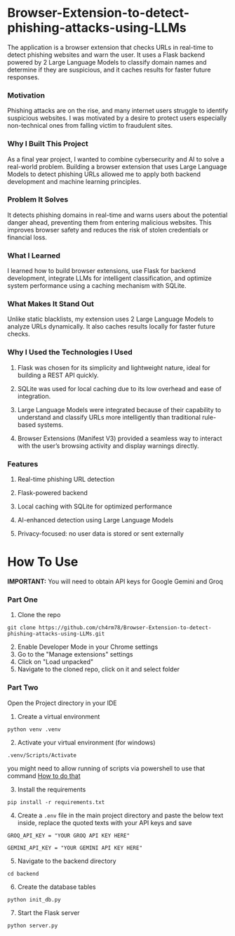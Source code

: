 # Browser-Extension-to-detect-phishing-attacks-using-LLMs
The application is a browser extension that checks URLs in real-time to detect phishing websites and warn the user. It uses a Flask backend powered by 2 Large Language Models to classify domain names and determine if they are suspicious, and it caches results for faster future responses.

### Motivation

Phishing attacks are on the rise, and many internet users struggle to identify suspicious websites. I was motivated by a desire to protect users especially non-technical ones from falling victim to fraudulent sites.

### Why I Built This Project

As a final year project, I wanted to combine cybersecurity and AI to solve a real-world problem. Building a browser extension that uses Large Language Models to detect phishing URLs allowed me to apply both backend development and machine learning principles.

### Problem It Solves

It detects phishing domains in real-time and warns users about the potential danger ahead, preventing them from entering malicious websites. This improves browser safety and reduces the risk of stolen credentials or financial loss.

### What I Learned

I learned how to build browser extensions, use Flask for backend development, integrate LLMs for intelligent classification, and optimize system performance using a caching mechanism with SQLite.

### What Makes It Stand Out

Unlike static blacklists, my extension uses 2 Large Language Models to analyze URLs dynamically. It also caches results locally for faster future checks.

### Why I Used the Technologies I Used

1. Flask was chosen for its simplicity and lightweight nature, ideal for building a REST API quickly.

2. SQLite was used for local caching due to its low overhead and ease of integration.

3. Large Language Models were integrated because of their capability to understand and classify URLs more intelligently than traditional rule-based systems.

4. Browser Extensions (Manifest V3) provided a seamless way to interact with the user’s browsing activity and display warnings directly.

### Features

1. Real-time phishing URL detection

2. Flask-powered backend

3. Local caching with SQLite for optimized performance

4. AI-enhanced detection using Large Language Models

5. Privacy-focused: no user data is stored or sent externally

# How To Use
**IMPORTANT:** You will need to obtain API keys for Google Gemini and Groq
### Part One
1. Clone the repo
  ```
git clone https://github.com/ch4rm78/Browser-Extension-to-detect-phishing-attacks-using-LLMs.git
```
2. Enable Developer Mode in your Chrome settings
3. Go to the "Manage extensions" settings
4. Click on "Load unpacked"
3. Navigate to the cloned repo, click on it and select folder

### Part Two
Open the Project directory in your IDE

1. Create a virtual environment
```
python venv .venv
```
2. Activate your virtual environment (for windows)
```
.venv/Scripts/Activate
```
  you might need to allow running of scripts via powershell to use that command [How to do that](https://casits.artsandsciences.fsu.edu/how-run-powershell-scripts-windows-11)

3. Install the requirements
```
pip install -r requirements.txt
```
4. Create a `.env` file in the main project directory and paste the below text inside, replace the quoted texts with your API keys and save
```
GROQ_API_KEY = "YOUR GROQ API KEY HERE"

GEMINI_API_KEY = "YOUR GEMINI API KEY HERE"
```
5. Navigate to the backend directory
```
cd backend
```
6. Create the database tables
```
python init_db.py
```
7. Start the Flask server
```
python server.py
```
